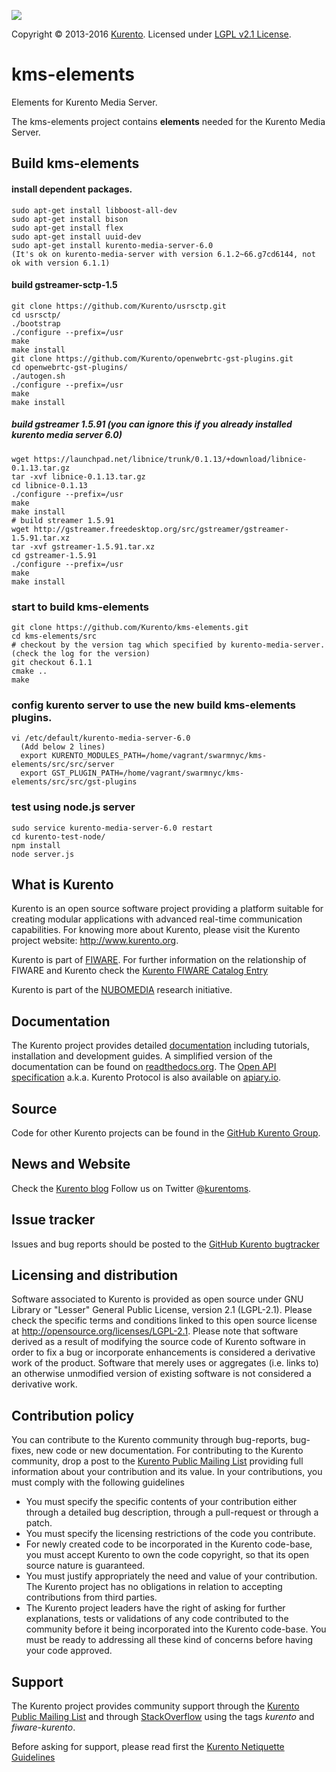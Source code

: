 [![][KurentoImage]][Kurento]

Copyright © 2013-2016 [Kurento]. Licensed under [LGPL v2.1 License].

kms-elements
============

Elements for Kurento Media Server.

The kms-elements project contains **elements** needed for the Kurento Media
Server.


Build kms-elements
-------
#### install dependent packages.
```
sudo apt-get install libboost-all-dev
sudo apt-get install bison
sudo apt-get install flex
sudo apt-get install uuid-dev
sudo apt-get install kurento-media-server-6.0
(It's ok on kurento-media-server with version 6.1.2~66.g7cd6144, not ok with version 6.1.1)
```
#### build gstreamer-sctp-1.5
```
git clone https://github.com/Kurento/usrsctp.git
cd usrsctp/
./bootstrap
./configure --prefix=/usr
make
make install
git clone https://github.com/Kurento/openwebrtc-gst-plugins.git
cd openwebrtc-gst-plugins/
./autogen.sh
./configure --prefix=/usr
make
make install
```

##### build gstreamer 1.5.91 (you can ignore this if you already installed kurento media server 6.0)
```
wget https://launchpad.net/libnice/trunk/0.1.13/+download/libnice-0.1.13.tar.gz
tar -xvf libnice-0.1.13.tar.gz
cd libnice-0.1.13
./configure --prefix=/usr
make
make install
# build streamer 1.5.91
wget http://gstreamer.freedesktop.org/src/gstreamer/gstreamer-1.5.91.tar.xz
tar -xvf gstreamer-1.5.91.tar.xz 
cd gstreamer-1.5.91
./configure --prefix=/usr
make
make install
```

### start to build kms-elements
```
git clone https://github.com/Kurento/kms-elements.git
cd kms-elements/src
# checkout by the version tag which specified by kurento-media-server.(check the log for the version)
git checkout 6.1.1
cmake ..
make
```

### config kurento server to use the new build kms-elements plugins.
```
vi /etc/default/kurento-media-server-6.0
  (Add below 2 lines)
  export KURENTO_MODULES_PATH=/home/vagrant/swarmnyc/kms-elements/src/src/server
  export GST_PLUGIN_PATH=/home/vagrant/swarmnyc/kms-elements/src/src/gst-plugins
```

### test using node.js server
```
sudo service kurento-media-server-6.0 restart
cd kurento-test-node/
npm install
node server.js 
```


What is Kurento
---------------

Kurento is an open source software project providing a platform suitable 
for creating modular applications with advanced real-time communication
capabilities. For knowing more about Kurento, please visit the Kurento
project website: http://www.kurento.org.

Kurento is part of [FIWARE]. For further information on the relationship of 
FIWARE and Kurento check the [Kurento FIWARE Catalog Entry]

Kurento is part of the [NUBOMEDIA] research initiative.

Documentation
-------------

The Kurento project provides detailed [documentation] including tutorials,
installation and development guides. A simplified version of the documentation
can be found on [readthedocs.org]. The [Open API specification] a.k.a. Kurento
Protocol is also available on [apiary.io].

Source
------

Code for other Kurento projects can be found in the [GitHub Kurento Group].

News and Website
----------------

Check the [Kurento blog]
Follow us on Twitter @[kurentoms].

Issue tracker
-------------

Issues and bug reports should be posted to the [GitHub Kurento bugtracker]

Licensing and distribution
--------------------------

Software associated to Kurento is provided as open source under GNU Library or
"Lesser" General Public License, version 2.1 (LGPL-2.1). Please check the
specific terms and conditions linked to this open source license at
http://opensource.org/licenses/LGPL-2.1. Please note that software derived as a
result of modifying the source code of Kurento software in order to fix a bug
or incorporate enhancements is considered a derivative work of the product.
Software that merely uses or aggregates (i.e. links to) an otherwise unmodified
version of existing software is not considered a derivative work.

Contribution policy
-------------------

You can contribute to the Kurento community through bug-reports, bug-fixes, new
code or new documentation. For contributing to the Kurento community, drop a
post to the [Kurento Public Mailing List] providing full information about your
contribution and its value. In your contributions, you must comply with the
following guidelines

* You must specify the specific contents of your contribution either through a
  detailed bug description, through a pull-request or through a patch.
* You must specify the licensing restrictions of the code you contribute.
* For newly created code to be incorporated in the Kurento code-base, you must
  accept Kurento to own the code copyright, so that its open source nature is
  guaranteed.
* You must justify appropriately the need and value of your contribution. The
  Kurento project has no obligations in relation to accepting contributions
  from third parties.
* The Kurento project leaders have the right of asking for further
  explanations, tests or validations of any code contributed to the community
  before it being incorporated into the Kurento code-base. You must be ready to
  addressing all these kind of concerns before having your code approved.


Support
-------

The Kurento project provides community support through the  [Kurento Public
Mailing List] and through [StackOverflow] using the tags *kurento* and
*fiware-kurento*.

Before asking for support, please read first the [Kurento Netiquette Guidelines]

[documentation]: http://www.kurento.org/documentation
[FIWARE]: http://www.fiware.org
[GitHub Kurento bugtracker]: https://github.com/Kurento/bugtracker/issues
[GitHub Kurento Group]: https://github.com/kurento
[kurentoms]: http://twitter.com/kurentoms
[Kurento]: http://kurento.org
[Kurento Blog]: http://www.kurento.org/blog
[Kurento FIWARE Catalog Entry]: http://catalogue.fiware.org/enablers/stream-oriented-kurento
[Kurento Netiquette Guidelines]: http://www.kurento.org/blog/kurento-netiquette-guidelines
[Kurento Public Mailing list]: https://groups.google.com/forum/#!forum/kurento
[KurentoImage]: https://secure.gravatar.com/avatar/21a2a12c56b2a91c8918d5779f1778bf?s=120
[LGPL v2.1 License]: http://www.gnu.org/licenses/lgpl-2.1.html
[NUBOMEDIA]: http://www.nubomedia.eu
[StackOverflow]: http://stackoverflow.com/search?q=kurento
[Read-the-docs]: http://read-the-docs.readthedocs.org/
[readthedocs.org]: http://kurento.readthedocs.org/
[Open API specification]: http://kurento.github.io/doc-kurento/
[apiary.io]: http://docs.streamoriented.apiary.io/

